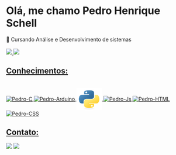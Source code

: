 <h1> Olá, me chamo Pedro Henrique Schell </h1>
👾 Cursando Análise e Desenvolvimento de sistemas 
<br>
<br>
<div>
  <a href="https://github.com/pedroschell">
  <img height="180em" src="https://github-readme-stats.vercel.app/api?username=pedroschell&show_icons=true&theme=tokyonight&include_all_commits=true&count_private=true"/>
  <img height="150em" src="https://github-readme-stats.vercel.app/api/top-langs/?username=pedroschell&layout=compact&langs_count=7&theme=tokyonight"/>
</div>
<h2> Conhecimentos: </h2> 
<div style="display: inline_block"><br>
  <img align="center" alt="Pedro-C" height="60" width="70" src="https://cdn.jsdelivr.net/gh/devicons/devicon/icons/c/c-plain.svg">
  <img align="center" alt="Pedro-Arduino" height="75" width="70" src="https://cdn.jsdelivr.net/gh/devicons/devicon/icons/arduino/arduino-original.svg">
  <img align="center" alt="Pedro-Python" height="60" width="70" src="https://raw.githubusercontent.com/devicons/devicon/master/icons/python/python-original.svg">
  <img align="center" alt="Pedro-Js" height="60" width="70" src="https://cdn.jsdelivr.net/gh/devicons/devicon/icons/javascript/javascript-original.svg">
  <img align="center" alt="Pedro-HTML" height="60" width="70" src="https://cdn.jsdelivr.net/gh/devicons/devicon/icons/html5/html5-plain.svg">
  <img align="center" alt="Pedro-CSS" height="60" width="70" src="https://cdn.jsdelivr.net/gh/devicons/devicon/icons/css3/css3-plain.svg">
</div>
<h2> Contato: </h2>
<div>
  <a href="https://www.linkedin.com/in/pedro-henrique-schell" target="_blank"><img src="https://img.shields.io/badge/-LinkedIn-%230077B5?style=for-the-badge&logo=linkedin&logoColor=white" target="_blank"></a>
  <a href = "mailto:pedrohenrique.schell@gmail.com"><img src="https://img.shields.io/badge/-Gmail-%23333?style=for-the-badge&logo=gmail&logoColor=white" target="_blank"></a>
</div>
